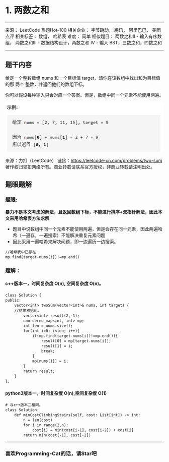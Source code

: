 # 1. 两数之和
***
来源： LeetCode 热题Hot-100 
相关企业： 字节跳动， 腾讯， 阿里巴巴， 美团点评
相关标签： 数组， 哈希表
难度： 简单
相似题目： 两数之和II - 输入有序数组， 两数之和III - 数据结构设计，两数之和 IV - 输入 BST，三数之和，四数之和
***
## 题干内容
给定一个整数数组 nums 和一个目标值 target，请你在该数组中找出和为目标值的那 两个 整数，并返回他们的数组下标。

你可以假设每种输入只会对应一个答案。但是，数组中同一个元素不能使用两遍。

![](https://github.com/jinghehehe/pictures/blob/main/1-1.png)

来源：力扣（LeetCode）
链接：https://leetcode-cn.com/problems/two-sum
著作权归领扣网络所有。商业转载请联系官方授权，非商业转载请注明出处。


## 题眼题解
### 题眼:
**暴力不是本文考虑的解法，且返回数组下标，不能进行排序+双指针解法，因此本文采用哈希表方法求解**

- 题目中说数组中同一个元素不能使用两遍，但是会存在同一元素，因此两遍哈希（一遍存，一遍搜索）不能解决重复元素问题
- 因此采用一遍哈希来解决问题，即一边遍历一边搜索。


```language
//哈希表中已存在.
mp.find(target-nums[i])!=mp.end()
```

### 题解：
#### c++版本一，时间复杂度 O(n), 空间复杂度 O(n)。
```language
class Solution {
public:
    vector<int> twoSum(vector<int>& nums, int target) {
	//结果初始化.
        vector<int> result(2,-1);
        unordered_map<int, int> mp;
        int len = nums.size();
        for(int i=0; i<len; i++){
            if(mp.find(target-nums[i])!=mp.end()){
                result[0] = mp[target-nums[i]];
                result[1] = i;
                break;
            }
            mp[nums[i]] = i;
        }
        return result;
    }
};
```

#### python3版本一，时间复杂度 O(n),空间复杂度 O(1)
```language
# 与c++版本二相同。
class Solution:
    def minCostClimbingStairs(self, cost: List[int]) -> int:
        n = len(cost)
        for i in range(2,n):
            cost[i] = min(cost[i-1], cost[i-2]) + cost[i]
        return min(cost[-1], cost[-2])
```
***

### **喜欢Programming-Cat的话，请Star吧**
